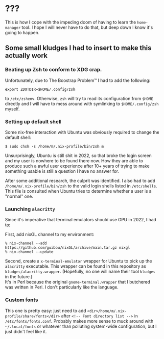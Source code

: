 # ???

This is how I cope with the impeding doom of having to learn the `home-manager` tool.
I hope I will never have to do that, but deep down I know it's going to happen.

## Some small kludges I had to insert to make this actually work

### Beating up Zsh to conform to XDG crap.

Unfortunately, due to The Boostrap Problem™ I had to add the following:

```
export ZDOTDIR=$HOME/.config/zsh
```

to `/etc/zshenv`. Otherwise, `zsh` will try to read its configuration from `$HOME` directly
and I will have to mess around with symlinking to `$HOME/.config/zsh` myself.

### Setting up default shell

Some nix-free interaction with Ubuntu was obviously required to change the default shell:

```
$ sudo chsh -s /home/m/.nix-profile/bin/zsh m
```

Unsurprisingly, Ubuntu is still shit in 2022, so that broke the login screen and my user is nowhere to
be found there now. How they are able to produce such a awful user experience after 10+ years of trying
to make something usable is still a question I have no answer for.

After some additional research, the culprit was identified. I also had to add `/home/m/.nix-profile/bin/zsh`
to the valid login shells listed in `/etc/shells`. This file is consulted when Ubuntu tries to determine
whether a user is a "normal" one.

### Launching `alacritty`

Since it's imperative that terminal emulators should use GPU in 2022, I had to:

First, add nixGL channel to my environment:

```
% nix-channel --add https://github.com/guibou/nixGL/archive/main.tar.gz nixgl
% nix-channel --update
```

Second, create a `x-terminal-emulator` wrapper for Ubuntu to pick up the `alacritty` executable.
This wrapper can be found in this repository as `kludges/alacritty.wrapper`. (Hopefully, no one will
name their tool `kludges` in the future.)  
It's in Perl because the original `gnome-terminal.wrapper` that I butchered was written in Perl.
I don't particularly like the language.

### Custom fonts

This one is pretty easy: just need to add `<dir>/home/m/.nix-profile/share/fonts</dir>` after
`<!-- Font directory list -->` in `/etc/fonts/fonts.conf`. Probably makes more sense to muck around
with `~/.local/fonts` or whatever than polluting system-wide configuration, but I just didn't
feel like it.
